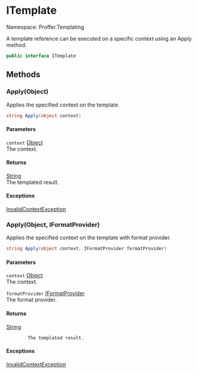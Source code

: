 # ITemplate

Namespace: Proffer.Templating

A template reference can be executed on a specific context using an Apply method.

```csharp
public interface ITemplate
```

## Methods

### **Apply(Object)**

Applies the specified context on the template.

```csharp
string Apply(object context)
```

#### Parameters

`context` [Object](https://docs.microsoft.com/en-us/dotnet/api/system.object)<br>
The context.

#### Returns

[String](https://docs.microsoft.com/en-us/dotnet/api/system.string)<br>
The templated result.

#### Exceptions

[InvalidContextException](./proffer.templating.invalidcontextexception)<br>

### **Apply(Object, IFormatProvider)**

Applies the specified context on the template with format provider.

```csharp
string Apply(object context, IFormatProvider formatProvider)
```

#### Parameters

`context` [Object](https://docs.microsoft.com/en-us/dotnet/api/system.object)<br>
The context.

`formatProvider` [IFormatProvider](https://docs.microsoft.com/en-us/dotnet/api/system.iformatprovider)<br>
The format provider.

#### Returns

[String](https://docs.microsoft.com/en-us/dotnet/api/system.string)<br>

            The templated result.

#### Exceptions

[InvalidContextException](./proffer.templating.invalidcontextexception)<br>
